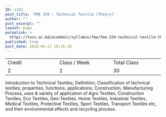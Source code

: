 ```yaml
---
ID: 1183
post_title: 'FME 339 : Technical Textile (Theory)'
author: ""
post_excerpt: ""
layout: page
permalink: >
  https://tecn.ac.bd/academic/syllabus/fme/fme-339-technical-textile-theory
published: true
post_date: 2018-04-11 18:16:18
---
```

<table width="0">
<tbody>
<tr>
<td width="207">Credit</td>
<td width="219">Class / Week</td>
<td width="201">Total Class</td>
</tr>
<tr>
<td width="207">2</td>
<td width="219">2</td>
<td width="201">30</td>
</tr>
</tbody>
</table>
Introduction to Technical Textiles; Definition; Classification of technical textiles; properties, functions; applications; Construction, Manufacturing Process, uses &amp; variety of application of Agro Textiles, Construction Textiles, Eco Textiles, Geo-Textiles, Home Textiles, Industrial Textiles, Medical Textiles, Protective Textiles, Sport Textiles, Transport Textiles etc, and their environmental effects and recycling process.